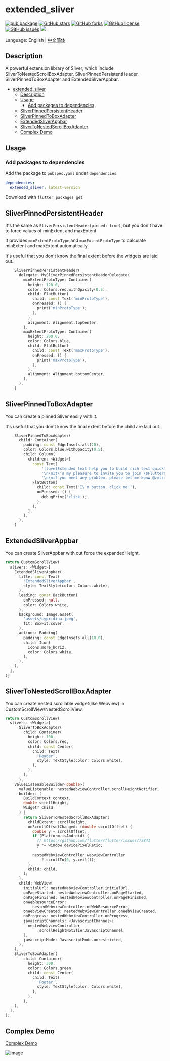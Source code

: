 # extended_sliver

[![pub package](https://img.shields.io/pub/v/extended_sliver.svg)](https://pub.dartlang.org/packages/extended_sliver) [![GitHub stars](https://img.shields.io/github/stars/fluttercandies/extended_sliver)](https://github.com/fluttercandies/extended_sliver/stargazers) [![GitHub forks](https://img.shields.io/github/forks/fluttercandies/extended_sliver)](https://github.com/fluttercandies/extended_sliver/network) [![GitHub license](https://img.shields.io/github/license/fluttercandies/extended_sliver)](https://github.com/fluttercandies/extended_sliver/blob/master/LICENSE) [![GitHub issues](https://img.shields.io/github/issues/fluttercandies/extended_sliver)](https://github.com/fluttercandies/extended_sliver/issues) <a href="https://qm.qq.com/q/ZyJbSVjfSU"><img src="https://img.shields.io/badge/dynamic/yaml?url=https%3A%2F%2Fraw.githubusercontent.com%2Ffluttercandies%2F.github%2Frefs%2Fheads%2Fmain%2Fdata.yml&query=%24.qq_group_number&style=for-the-badge&label=QQ%E7%BE%A4&logo=qq&color=1DACE8" /></a>

Language: English | [中文简体](README-ZH.md)

## Description

A powerful extension library of Sliver, which include SliverToNestedScrollBoxAdapter, SliverPinnedPersistentHeader, SliverPinnedToBoxAdapter and ExtendedSliverAppbar.

- [extended_sliver](#extended_sliver)
  - [Description](#description)
  - [Usage](#usage)
    - [Add packages to dependencies](#add-packages-to-dependencies)
  - [SliverPinnedPersistentHeader](#sliverpinnedpersistentheader)
  - [SliverPinnedToBoxAdapter](#sliverpinnedtoboxadapter)
  - [ExtendedSliverAppbar](#extendedsliverappbar)
  - [SliverToNestedScrollBoxAdapter](#slivertonestedscrollboxadapter)
  - [Complex Demo](#complex-demo)


## Usage

### Add packages to dependencies

Add the package to  `pubspec.yaml` under `dependencies`.

```yaml
dependencies:
  extended_sliver: latest-version
```

Download with `flutter packages get`

## SliverPinnedPersistentHeader

It's the same as `SliverPersistentHeader(pinned: true)`, but you don't have to force values of minExtent and maxExtent.

It provides `minExtentProtoType` and `maxExtentProtoType` to calculate minExtent and maxExtent automatically.

It's useful that you don't know the final extent before the widgets are laid out.

```dart
    SliverPinnedPersistentHeader(
      delegate: MySliverPinnedPersistentHeaderDelegate(
        minExtentProtoType: Container(
          height: 120.0,
          color: Colors.red.withOpacity(0.5),
          child: FlatButton(
            child: const Text('minProtoType'),
            onPressed: () {
              print('minProtoType');
            },
          ),
          alignment: Alignment.topCenter,
        ),
        maxExtentProtoType: Container(
          height: 200.0,
          color: Colors.blue,
          child: FlatButton(
            child: const Text('maxProtoType'),
            onPressed: () {
              print('maxProtoType');
            },
          ),
          alignment: Alignment.bottomCenter,
        ),
      ),
    )
```
## SliverPinnedToBoxAdapter

You can create a pinned Sliver easily with it.

It's useful that you don't know the final extent before the child are laid out.

```dart
    SliverPinnedToBoxAdapter(
      child: Container(
        padding: const EdgeInsets.all(20),
        color: Colors.blue.withOpacity(0.5),
        child: Column(
          children: <Widget>[
            const Text(
                '[love]Extended text help you to build rich text quickly. any special text you will have with extended text. '
                '\n\nIt\'s my pleasure to invite you to join \$FlutterCandies\$ if you want to improve flutter .[love]'
                '\n\nif you meet any problem, please let me konw @zmtzawqlp .[sun_glasses]'),
            FlatButton(
              child: const Text('I\'m button. click me!'),
              onPressed: () {
                debugPrint('click');
              },
            ),
          ],
        ),
      ),
    )
```
## ExtendedSliverAppbar

You can create SliverAppbar with out force the expandedHeight.

```dart
return CustomScrollView(
  slivers: <Widget>[
    ExtendedSliverAppbar(
      title: const Text(
        'ExtendedSliverAppbar',
        style: TextStyle(color: Colors.white),
      ),
      leading: const BackButton(
        onPressed: null,
        color: Colors.white,
      ),
      background: Image.asset(
        'assets/cypridina.jpeg',
        fit: BoxFit.cover,
      ),
      actions: Padding(
        padding: const EdgeInsets.all(10.0),
        child: Icon(
          Icons.more_horiz,
          color: Colors.white,
        ),
      ),
    ),
  ],
);
```

## SliverToNestedScrollBoxAdapter

You can create nested scrollable widget(like Webview) in CustomScrollView/NestedScrollView.

```dart
return CustomScrollView(
  slivers: <Widget>[
      SliverToBoxAdapter(
        child: Container(
          height: 100,
          color: Colors.red,
          child: const Center(
            child: Text(
              'Header',
              style: TextStyle(color: Colors.white),
            ),
          ),
        ),
      ),
    ValueListenableBuilder<double>(
      valueListenable: nestedWebviewController.scrollHeightNotifier,
      builder: (
        BuildContext context,
        double scrollHeight,
        Widget? child,
      ) {
        return SliverToNestedScrollBoxAdapter(
          childExtent: scrollHeight,
          onScrollOffsetChanged: (double scrollOffset) {
            double y = scrollOffset;
            if (Platform.isAndroid) {
              // https://github.com/flutter/flutter/issues/75841
              y *= window.devicePixelRatio;
      
            nestedWebviewController.webviewController
                ?.scrollTo(0, y.ceil());
          },
          child: child,
        );
      },
      child: WebView(
        initialUrl: nestedWebviewController.initialUrl,
        onPageStarted: nestedWebviewController.onPageStarted,
        onPageFinished: nestedWebviewController.onPageFinished,
        onWebResourceError:
            nestedWebviewController.onWebResourceError,
        onWebViewCreated: nestedWebviewController.onWebViewCreated,
        onProgress: nestedWebviewController.onProgress,
        javascriptChannels: <JavascriptChannel>{
          nestedWebviewController
              .scrollHeightNotifierJavascriptChannel
        },
        javascriptMode: JavascriptMode.unrestricted,
      ),
    ),
    SliverToBoxAdapter(
        child: Container(
          height: 300,
          color: Colors.green,
          child: const Center(
            child: Text(
              'Footer',
              style: TextStyle(color: Colors.white),
            ),
          ),
        ),
    ),
  ],
);
```

## Complex Demo

[Complex Demo](https://github.com/fluttercandies/extended_sliver/blob/master/example/lib/pages/complex/home_page.dart)

![image](https://github.com/fluttercandies/flutter_candies/blob/master/gif/extended_sliver/extended_sliver.gif)



